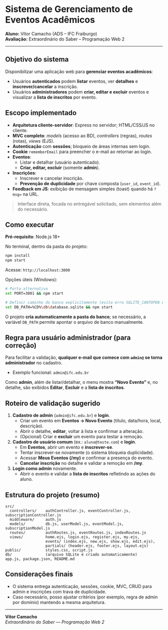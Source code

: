 # Sistema de Gerenciamento de Eventos Acadêmicos
**Aluno:** Vítor Camacho (ADS – IFC Fraiburgo)  
**Avaliação:** Extraordinário do Saber – Programação Web 2  



---

## Objetivo do sistema
Disponibilizar uma aplicação web para **gerenciar eventos acadêmicos**:
- Usuários **autenticados** podem **listar** eventos, ver **detalhes** e **inscrever/cancelar** a inscrição.
- Usuários **administradores** podem **criar, editar e excluir** eventos e visualizar a **lista de inscritos** por evento.

## Escopo implementado
- **Arquitetura cliente-servidor**: Express no servidor; HTML/CSS/JS no cliente.
- **MVC completo**: *models* (acesso ao BD), *controllers* (regras), *routes* (rotas), *views* (EJS).
- **Autenticação** com **sessões**; bloqueio de áreas internas sem login.
- **Cookie** `rememberEmail` para preencher o e-mail ao retornar ao login.
- **Eventos**:
  - Listar e detalhar (usuário autenticado).
  - **Criar, editar, excluir** (somente **admin**).
- **Inscrições**:
  - Inscrever e cancelar inscrição.
  - **Prevenção de duplicidade** por chave composta (`user_id`, `event_id`).
- **Feedback em JS**: exibição de mensagem simples (toast) quando há `?msg=` na URL.

> Interface direta, focada no entregável solicitado, sem elementos além do necessário.

## Como executar
**Pré-requisito**: Node.js 18+

No terminal, dentro da pasta do projeto:
```bash
npm install
npm start
```
Acesse: `http://localhost:3000`

Opções úteis (Windows):
```bash
# Porta alternativa
set PORT=3001 && npm start

# Definir caminho do banco explicitamente (evita erro SQLITE_CANTOPEN em ambientes restritos)
set DB_PATH=%CD%\db\database.sqlite && npm start
```

O projeto **cria automaticamente a pasta do banco**; se necessário, a variável `DB_PATH` permite apontar o arquivo de banco manualmente.

## Regra para usuário administrador (para correção)
Para facilitar a validação, **qualquer e-mail que comece com `admin@` se torna administrador** no cadastro.
- Exemplo funcional: `admin@ifc.edu.br`

Como **admin**, além de listar/detalhar, o menu mostra **“Novo Evento”** e, no detalhe, são exibidos **Editar**, **Excluir** e a **lista de inscritos**.

## Roteiro de validação sugerido
1. **Cadastro de admin** (`admin@ifc.edu.br`) e **login**.
   - Criar um evento em **Eventos → Novo Evento** (título, data/hora, local, descrição).
   - Abrir o detalhe, **editar**, voltar à lista e confirmar a alteração.
   - (Opcional) Criar e **excluir** um evento para testar a remoção.
2. **Cadastro de usuário comum** (ex.: `aluno@teste.com`) e **login**.
   - Em **Eventos**, abrir um evento e **inscrever-se**.
   - Tentar inscrever-se novamente (o sistema bloqueia duplicidade).
   - Acessar **Meus Eventos (/my)** e confirmar a presença do evento.
   - **Cancelar inscrição** no detalhe e validar a remoção em **/my**.
3. **Login como admin** novamente.
   - Abrir o evento e validar a **lista de inscritos** refletindo as ações do aluno.

## Estrutura do projeto (resumo)
```
src/
  controllers/    authController.js, eventController.js, subscriptionController.js
  middleware/     auth.js
  models/         db.js, userModel.js, eventModel.js, subscriptionModel.js
  routes/         authRoutes.js, eventRoutes.js, indexRoutes.js
  views/          home.ejs, login.ejs, register.ejs, my.ejs,
                  events/ (index.ejs, new.ejs, show.ejs, edit.ejs),
                  partials/ (header.ejs, footer.ejs, layout.ejs)
public/           styles.css, script.js
db/               (arquivo SQLite é criado automaticamente)
app.js, package.json, README.md
```

## Considerações finais
- O sistema entrega autenticação, sessões, cookie, MVC, CRUD para admin e inscrições com trava de duplicidade.
- Caso necessário, posso ajustar critérios (por exemplo, regra de admin por domínio) mantendo a mesma arquitetura.

---

**Vítor Camacho**  
*Extraordinário do Saber — Programação Web 2*
